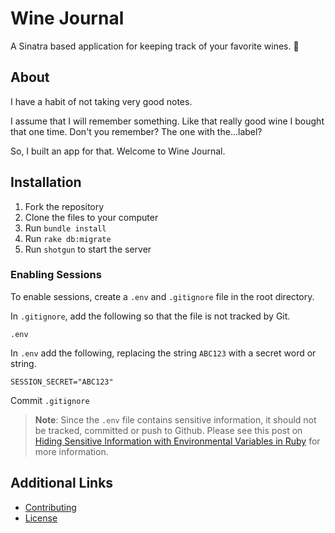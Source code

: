 # Wine Journal

A Sinatra based application for keeping track of your favorite wines. 🍷

## About

I have a habit of not taking very good notes.

I assume that I will remember something. Like that really good wine I bought that one time. Don't you remember? The one with the...label?

So, I built an app for that. Welcome to Wine Journal.

## Installation

1. Fork the repository
1. Clone the files to your computer
1. Run `bundle install`
1. Run `rake db:migrate`
1. Run `shotgun` to start the server

### Enabling Sessions

To enable sessions, create a `.env` and `.gitignore` file in the root directory.

In `.gitignore`, add the following so that the file is not tracked by Git.

```
.env
```

In `.env` add the following, replacing the string `ABC123` with a secret word or string.

```
SESSION_SECRET="ABC123"
```
Commit `.gitignore`

> **Note**: Since the `.env` file contains sensitive information, it should not be tracked, committed or push to Github. Please see this post on [Hiding Sensitive Information with Environmental Variables in Ruby](https://shannoncrabill.com/blog/hiding-sensitive-information-with-environmental-variables-in-ruby/) for more information.

## Additional Links

- [Contributing](CONTRIBUTING.md)
- [License](LICENSE.md)
